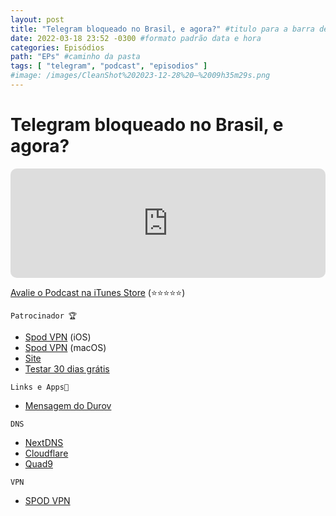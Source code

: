 ```yaml
---
layout: post
title: "Telegram bloqueado no Brasil, e agora?" #titulo para a barra de enderecos
date: 2022-03-18 23:52 -0300 #formato padrão data e hora
categories: Episódios
path: "EPs" #caminho da pasta
tags: [ "telegram", "podcast", "episodios" ]
#image: /images/CleanShot%202023-12-28%20—%2009h35m29s.png
---
```


# Telegram bloqueado no Brasil, e agora?

<iframe allow="autoplay *; encrypted-media *; fullscreen *; clipboard-write" frameborder="0" height="175" style="width:100%;max-width:660px;overflow:hidden;border-radius:10px;" sandbox="allow-forms allow-popups allow-same-origin allow-scripts allow-storage-access-by-user-activation allow-top-navigation-by-user-activation" src="https://embed.podcasts.apple.com/us/podcast/podapps/id1434188907?i=1000554530659&theme=auto"></iframe>


[Avalie o Podcast na iTunes Store](https://apple.co/2vFBD0R)
(⭐️⭐️⭐️⭐️⭐️)



`Patrocinador 🏆`

- [Spod VPN](https://itunes.apple.com/br/app/spod-vpn-filtro-web/id1441670465) (iOS)
- [Spod VPN](https://apps.apple.com/br/app/spod-vpn-filtro-web/id1466110599) (macOS)
- [Site](https://spod.com.br) 
- [Testar 30 dias grátis](https://podapps.net/spod)  


`Links e Apps🔗 `

- [Mensagem do Durov](https://t.me/durov/180)

`DNS`  
- [NextDNS](https://nextdns.io/)  
- [Cloudflare](https://1.1.1.1)   
- [Quad9](https://9.9.9.9)

`VPN`  
- [SPOD VPN](https://spod.com.br/)  
